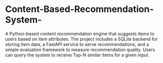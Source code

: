 # Content-Based-Recommendation-System-
A Python-based content recommendation engine that suggests items to users based on item attributes. The project includes a SQLite backend for storing item data, a FastAPI service to serve recommendations, and a simple evaluation framework to measure recommendation quality. Users can query the system to receive Top-N similar items for a given input.
